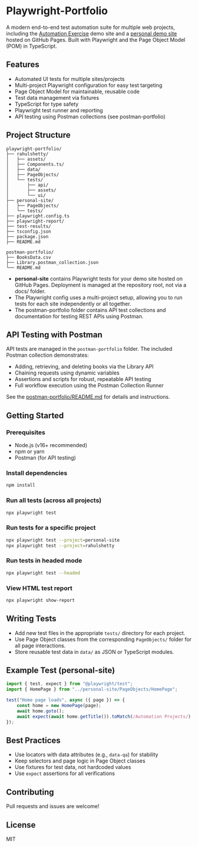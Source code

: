 # Playwright-Portfolio

A modern end-to-end test automation suite for multiple web projects, including the [Automation Exercise](https://automationexercise.com/) demo site and a [personal demo site](https://padraic79.github.io/AutomationProjects/) hosted on GitHub Pages. Built with Playwright and the Page Object Model (POM) in TypeScript.

## Features

- Automated UI tests for multiple sites/projects
- Multi-project Playwright configuration for easy test targeting
- Page Object Model for maintainable, reusable code
- Test data management via fixtures
- TypeScript for type safety
- Playwright test runner and reporting
- API testing using Postman collections (see postman-portfolio)

## Project Structure

```
playwright-portfolio/
├── rahulshetty/
│   ├── assets/
│   ├── Components.ts/
│   ├── data/
│   ├── PageObjects/
│   └── tests/
│       ├── api/
│       ├── assets/
│       └── ui/
├── personal-site/
│   ├── PageObjects/
│   └── tests/
├── playwright.config.ts
├── playwright-report/
├── test-results/
├── tsconfig.json
├── package.json
├── README.md

postman-portfolio/
├── BooksData.csv
├── Library.postman_collection.json
└── README.md
```

- **personal-site** contains Playwright tests for your demo site hosted on GitHub Pages. Deployment is managed at the repository root, not via a docs/ folder.
- The Playwright config uses a multi-project setup, allowing you to run tests for each site independently or all together.
- The postman-portfolio folder contains API test collections and documentation for testing REST APIs using Postman.

## API Testing with Postman

API tests are managed in the `postman-portfolio` folder. The included Postman collection demonstrates:

- Adding, retrieving, and deleting books via the Library API
- Chaining requests using dynamic variables
- Assertions and scripts for robust, repeatable API testing
- Full workflow execution using the Postman Collection Runner

See the [postman-portfolio/README.md](../postman-portfolio/README.md) for details and instructions.

## Getting Started

### Prerequisites

- Node.js (v16+ recommended)
- npm or yarn
- Postman (for API testing)

### Install dependencies

```sh
npm install
```

### Run all tests (across all projects)

```sh
npx playwright test
```

### Run tests for a specific project

```sh
npx playwright test --project=personal-site
npx playwright test --project=rahulshetty
```

### Run tests in headed mode

```sh
npx playwright test --headed
```

### View HTML test report

```sh
npx playwright show-report
```

## Writing Tests

- Add new test files in the appropriate `tests/` directory for each project.
- Use Page Object classes from the corresponding `PageObjects/` folder for all page interactions.
- Store reusable test data in `data/` as JSON or TypeScript modules.

## Example Test (personal-site)

```typescript
import { test, expect } from "@playwright/test";
import { HomePage } from "../personal-site/PageObjects/HomePage";

test("Home page loads", async ({ page }) => {
	const home = new HomePage(page);
	await home.goto();
	await expect(await home.getTitle()).toMatch(/Automation Projects/);
});
```

## Best Practices

- Use locators with data attributes (e.g., `data-qa`) for stability
- Keep selectors and page logic in Page Object classes
- Use fixtures for test data, not hardcoded values
- Use `expect` assertions for all verifications

## Contributing

Pull requests and issues are welcome!

## License

MIT

